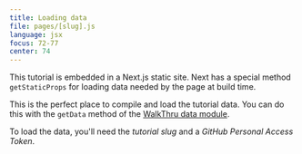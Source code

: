 ```yaml
---
title: Loading data
file: pages/[slug].js
language: jsx
focus: 72-77
center: 74
---
```


This tutorial is embedded in a Next.js static site. Next has a special method `getStaticProps` for loading data needed by the page at build time. 

This is the perfect place to compile and load the tutorial data. You can do this with the `getData` method of the [WalkThru data module](https://github.com/walkthru/data).

To load the data, you'll need the *tutorial slug* and a *GitHub Personal Access Token*.

